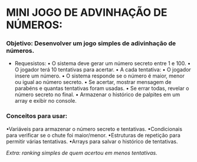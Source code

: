 # MINI JOGO DE ADVINHAÇÃO DE NÚMEROS:
### Objetivo: Desenvolver um jogo simples de adivinhação de números.
- Requesistos:
• O sistema deve gerar um número secreto entre 1 e 100.
• O jogador terá 10 tentativas para acertar.
• A cada tentativa:
    • O jogador insere um número.
    • O sistema responde se o número é maior, menor ou igual ao
número secreto.
• Se acertar, mostrar mensagem de parabéns e quantas tentativas
foram usadas.
• Se errar todas, revelar o número secreto no final.
• Armazenar o histórico de palpites em um array e exibir no console.

### Conceitos para usar: 
•Variáveis para armazenar o número secreto e tentativas.
•Condicionais para verificar se o chute foi maior/menor.
•Estruturas de repetição para permitir várias tentativas.
•Arrays para salvar o histórico de tentativas.

*Extra: ranking simples de quem acertou em menos tentativas.*
